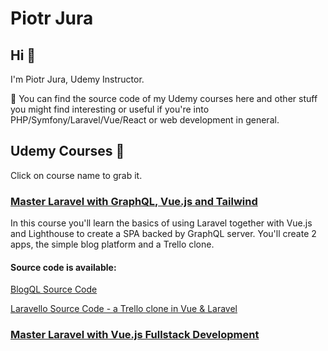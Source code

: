 # Piotr Jura

## Hi 👋

I'm Piotr Jura, Udemy Instructor.

🔭 You can find the source code of my Udemy courses here and other stuff you might find interesting or useful if you're into PHP/Symfony/Laravel/Vue/React or web development in general.

## Udemy Courses :school:

Click on course name to grab it.

### [Master Laravel with GraphQL, Vue.js and Tailwind](https://www.udemy.com/course/master-laravel-with-graphql-vuejs-and-tailwind/?referralCode=CE3B5297B3614EFA884A)

In this course you'll learn the basics of using Laravel together with Vue.js and Lighthouse to create a SPA backed by GraphQL server.
You'll create 2 apps, the simple blog platform and a Trello clone.

#### Source code is available:

[BlogQL Source Code](https://github.com/piotr-jura-udemy/laravel-graphql-vue-tailwind-course)

[Laravello Source Code - a Trello clone in Vue & Laravel](https://github.com/piotr-jura-udemy/laravel-graphql-course-trello-clone)

### [Master Laravel with Vue.js Fullstack Development](https://www.udemy.com/course/master-laravel-6-with-vuejs-fullstack-development/?couponCode=GITHUB)
